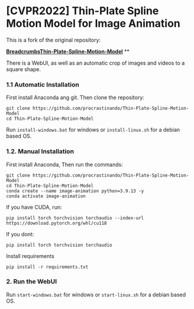# [CVPR2022] Thin-Plate Spline Motion Model for Image Animation

This is a fork of the original repository:

[**BreadcrumbsThin-Plate-Spline-Motion-Model**]([https://arxiv.org/abs/2203.14367](https://github.com/yoyo-nb/Thin-Plate-Spline-Motion-Model)) **

There is a WebUI, as well as an automatic crop of images and videos to a square shape.

### 1.1 Automatic Installation
First install Anaconda ang git. Then clone the repository:
```
git clone https://github.com/procrastinando/Thin-Plate-Spline-Motion-Model
cd Thin-Plate-Spline-Motion-Model
```
Run `install-windows.bat` for windows or `install-linux.sh` for a debian based OS.

### 1.2. Manual Installation
First install Anaconda, Then run the commands:
```
git clone https://github.com/procrastinando/Thin-Plate-Spline-Motion-Model
cd Thin-Plate-Spline-Motion-Model
conda create --name image-animation python=3.9.13 -y
conda activate image-animation
```
If you have CUDA, run:
```
pip install torch torchvision torchaudio --index-url https://download.pytorch.org/whl/cu118
```
If you dont:
```
pip install torch torchvision torchaudio
```
Install requirements
```
pip install -r requirements.txt
```

### 2. Run the WebUI
Run `start-windows.bat` for windows or `start-linux.sh` for a debian based OS.
